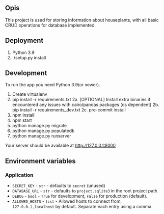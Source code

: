## Opis

This project is used for storing information about houseplants, with all basic CRUD operations for database implemented.

## Deployment

1. Python 3.9
1. ./setup.py install

## Development
To run the app you need Python 3.9(or newer).

1. Create virtualenv
2. pip install -r requirements.txt
2a. [OPTIONAL] Install extra binaries if encountered any issues with cairo/pandas packages (os dependent)
2b. pip install -r requirements_dev.txt
2c. pre-commit install
3. npm install
4. npm start
5. python manage.py migrate
6. python manage.py populatedb
7. python manage.py runserver

Your server should be available at http://127.0.0.1:8000

## Environment variables
### Application
- `SECRET_KEY` - `str` - defaults to `secret` (unused)
- `DATABASE_URL` - `str` - defaults to `project.sqlite3` in the root project path.
- `DEBUG` - `bool` - `True` for development, `False` for production (default).
- `ALLOWED_HOSTS` - `list` - Allowed hosts to connect from, `127.0.0.1,localhost` by default. Separate each entry using a comma.